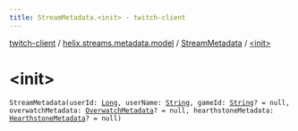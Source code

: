 ```yaml
---
title: StreamMetadata.<init> - twitch-client
---
```


[twitch-client](../../index.html) / [helix.streams.metadata.model](../index.html) / [StreamMetadata](index.html) / [&lt;init&gt;](./-init-.html)

# &lt;init&gt;

`StreamMetadata(userId: `[`Long`](https://kotlinlang.org/api/latest/jvm/stdlib/kotlin/-long/index.html)`, userName: `[`String`](https://kotlinlang.org/api/latest/jvm/stdlib/kotlin/-string/index.html)`, gameId: `[`String`](https://kotlinlang.org/api/latest/jvm/stdlib/kotlin/-string/index.html)`? = null, overwatchMetadata: `[`OverwatchMetadata`](../../helix.streams.metadata.model.overwatch/-overwatch-metadata/index.html)`? = null, hearthstoneMetadata: `[`HearthstoneMetadata`](../../helix.streams.metadata.model.hearthstone/-hearthstone-metadata/index.html)`? = null)`